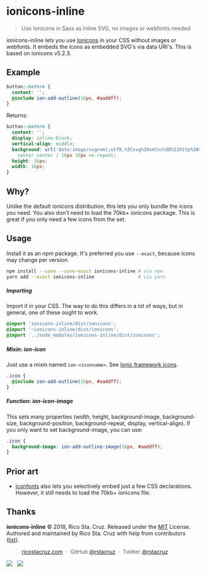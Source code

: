 # ionicons-inline

> Use Ionicons in Sass as inline SVG, no images or webfonts needed

ionicons-inline lets you use [Ionicons] in your CSS without images or webfonts. It embeds the icons as embedded SVG's via data URI's. This is based on ionicons v5.2.3.

[ionicons]: https://ionicons.com/

<!-- [ionicons]: https://ionicframework.com/docs/ionicons/ -->

## Example

```scss
button::before {
  content: '';
  @include ion-add-outline(16px, #aaddff);
}
```

Returns:

```scss
button::before {
  content: '';
  display: inline-block;
  vertical-align: middle;
  background: url('data:image/svg+xml;utf8,%3Csvg%20xmlns%3D%22http%3A%2F%2Fwww.w3.org%2F2000%2Fsvg%22%20viewBox%3D%220%200%20512%20512%22%3E%3Cpath%20d%3D%22M256%2048C141.1%2048%2048%20141.1%2048%20256s93.1%20208%20208%20208%20208-93.1%20208-208S370.9%2048%20256%2048zm0%20398.7c-105.1%200-190.7-85.5-190.7-190.7S150.9%2065.3%20256%2065.3%20446.7%20150.9%20446.7%20256%20361.1%20446.7%20256%20446.7z%22%2F%3E%3Cpath%20d%3D%22M264%20128h-16v120H128v16h120v120h16V264h120v-16H264z%22%2F%3E%3Cstyle%3Epath%7Bfill%3A#aaddff%3B%7D%3C%2Fstyle%3E%3C%2Fsvg%3E')
    center center / 16px 16px no-repeat;
  height: 16px;
  width: 16px;
}
```

## Why?

Unlike the default ionicons distribution, this lets you only bundle the icons you need. You also don't need to load the 70kb+ ionicons package. This is great if you only need a few icons from the set.

## Usage

Install it as an npm package. It's preferred you use `--exact`, because icons may change per version.

```sh
npm install --save --save-exact ionicons-inline # via npm
yarn add --exact ionicons-inline                # via yarn
```

##### Importing

Import it in your CSS. The way to do this differs in a lot of ways, but in general, one of these ought to work.

```scss
@import 'ionicons-inline/dist/ionicons';
@import '~ionicons-inline/dist/ionicons';
@import '../node_modules/ionicons-inline/dist/ionicons';
```

##### Mixin: ion-icon

Just use a mixin named `ion-<iconname>`. See [Ionic framework icons](https://ionicframework.com/docs/ionicons/).

```scss
.icon {
  @include ion-add-outline(16px, #aaddff);
}
```

##### Function: ion-icon-image

This sets many properties (width, height, background-image, background-size, background-position, background-repeat, display, vertical-align). If you only want to set background-image, you can use:

```scss
.icon {
  background-image: ion-add-outline-image(16px, #aaddff);
}
```

## Prior art

- [iconfonts](https://github.com/rstacruz/iconfonts) also lets you selectively embed just a few CSS declarations. However, it still needs to load the 70kb+ ionicons file.

## Thanks

**ionicons-inline** © 2018, Rico Sta. Cruz. Released under the [MIT] License.<br>
Authored and maintained by Rico Sta. Cruz with help from contributors ([list][contributors]).

> [ricostacruz.com](http://ricostacruz.com) &nbsp;&middot;&nbsp;
> GitHub [@rstacruz](https://github.com/rstacruz) &nbsp;&middot;&nbsp;
> Twitter [@rstacruz](https://twitter.com/rstacruz)

[![](https://img.shields.io/github/followers/rstacruz.svg?style=social&label=@rstacruz)](https://github.com/rstacruz) &nbsp;
[![](https://img.shields.io/twitter/follow/rstacruz.svg?style=social&label=@rstacruz)](https://twitter.com/rstacruz)

[mit]: http://mit-license.org/
[contributors]: http://github.com/rstacruz/ionicons-inline/contributors
